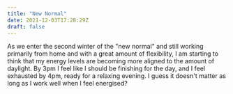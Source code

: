 ```yaml
---
title: "New Normal"
date: 2021-12-03T17:28:29Z
draft: false
---
```


As we enter the second winter of the "new normal" and still working primarily from home and with a great amount of flexibility, I am starting to think that my energy levels are becoming more aligned to the amount of daylight. By 3pm I feel like I should be finishing for the day, and I feel exhausted by 4pm, ready for a relaxing evening. I guess it doesn't matter as long as I work well when I feel energised?
